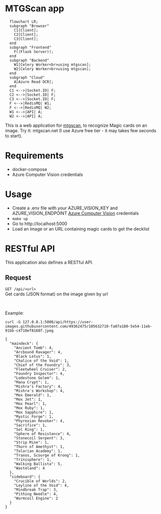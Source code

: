# MTGScan app

```mermaid
  flowchart LR;
  subgraph "Browser"
    C1[Client];
    C2[Client];
    C3[Client];
  end
  subgraph "Frontend"
    F((Flask Server));
  end
  subgraph "Backend"
    W1[Celery Worker<br>using mtgscan];
    W2[Celery Worker<br>using mtgscan];
  end
  subgraph "Cloud"
    A[Azure Read OCR];
  end
  C1 <-->|Socket.IO| F;
  C2 <-->|Socket.IO| F;
  C3 <-->|Socket.IO| F;
  F <-->|RedisMQ| W1;
  F <-->|RedisMQ| W2;
  W1 <-->|API| A;
  W2 <-->|API| A;
```

This is a web application for [mtgscan](https://github.com/fortierq/mtgscan), to recognize Magic cards on an image. Try it: mtgscan.net
 (I use Azure free tier - it may takes few seconds to start).

# Requirements

- docker-compose
- Azure Computer Vision credentials

# Usage

- Create a .env file with your AZURE_VISION_KEY and AZURE_VISION_ENDPOINT [Azure Computer Vision](https://azure.microsoft.com/fr-fr/services/cognitive-services/computer-vision) credentials  
- `make up`  
- Go to http://localhost:5000  
- Load an image or an URL containing magic cards to get the decklist

# RESTful API

This application also defines a RESTful API.

## Request

`GET /api/<url>`  
Get cards (JSON format) on the image given by url

<br>

Example:
```
curl -G 127.0.0.1:5000/api/https://user-images.githubusercontent.com/49362475/105632710-fa07a180-5e54-11eb-91bb-c4710ef8168f.jpeg
```

```
{
  "maindeck": {
    "Ancient Tomb": 4, 
    "Arcbound Ravager": 4, 
    "Black Lotus": 1, 
    "Chalice of the Void": 1, 
    "Chief of the Foundry": 3, 
    "Fleetwheel Cruiser": 2, 
    "Foundry Inspector": 4, 
    "Lodestone Golem": 1, 
    "Mana Crypt": 1, 
    "Mishra's Factory": 4, 
    "Mishra's Workshop": 4, 
    "Mox Emerald": 1, 
    "Mox Jet": 1, 
    "Mox Pearl": 1, 
    "Mox Ruby": 1, 
    "Mox Sapphire": 1, 
    "Mystic Forge": 1, 
    "Phyrexian Revoker": 4, 
    "Sacrifice": 1, 
    "Sol Ring": 1, 
    "Sphere of Resistance": 4, 
    "Stonecoil Serpent": 3, 
    "Strip Mine": 1, 
    "Thorn of Amethyst": 1, 
    "Tolarian Academy": 1, 
    "Traxos, Scourge of Kroog": 1, 
    "Trinisphere": 1, 
    "Walking Ballista": 5, 
    "Wasteland": 4
  }, 
  "sideboard": {
    "Crucible of Worlds": 2, 
    "Leyline of the Void": 4, 
    "Mindbreak Trap": 3, 
    "Pithing Needle": 4, 
    "Wurmcoil Engine": 2
  }
}
```
